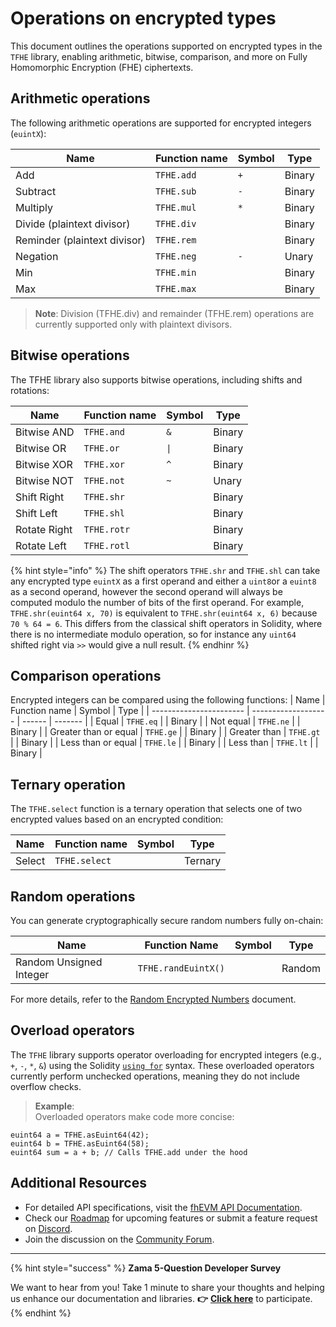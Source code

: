 # Operations on encrypted types

This document outlines the operations supported on encrypted types in the `TFHE` library, enabling arithmetic, bitwise, comparison, and more on Fully Homomorphic Encryption (FHE) ciphertexts.

## Arithmetic operations
The following arithmetic operations are supported for encrypted integers (`euintX`):

| Name                    | Function name       | Symbol | Type    |
| ----------------------- | ------------------- | ------ | ------- |
| Add                     | `TFHE.add`          | `+`    | Binary  |
| Subtract                | `TFHE.sub`          | `-`    | Binary  |
| Multiply                | `TFHE.mul`          | `*`    | Binary  |
| Divide (plaintext divisor) | `TFHE.div`          |        | Binary  |
| Reminder (plaintext divisor) | `TFHE.rem`          |        | Binary  |
| Negation                     | `TFHE.neg`          | `-`    | Unary   |
| Min                     | `TFHE.min`          |        | Binary  |
| Max                     | `TFHE.max`          |        | Binary  |

> **Note**: Division (TFHE.div) and remainder (TFHE.rem) operations are currently supported only with plaintext divisors.

## Bitwise operations

The TFHE library also supports bitwise operations, including shifts and rotations:

| Name                    | Function name       | Symbol | Type    |
| ----------------------- | ------------------- | ------ | ------- |
| Bitwise AND             | `TFHE.and`          | `&`    | Binary  |
| Bitwise OR              | `TFHE.or`           | `\|`   | Binary  |
| Bitwise XOR             | `TFHE.xor`          | `^`    | Binary  |
| Bitwise NOT             | `TFHE.not`          | `~`    | Unary   |
| Shift Right             | `TFHE.shr`          |        | Binary  |
| Shift Left              | `TFHE.shl`          |        | Binary  |
| Rotate Right            | `TFHE.rotr`         |        | Binary  |
| Rotate Left             | `TFHE.rotl`         |        | Binary  |

{% hint style="info" %}
 The shift operators `TFHE.shr` and `TFHE.shl` can take any encrypted type `euintX` as a first operand and either a `uint8`or a `euint8` as a second operand, however the second operand will always be computed modulo the number of bits of the first operand. For example, `TFHE.shr(euint64 x, 70)` is equivalent to `TFHE.shr(euint64 x, 6)` because `70 % 64 = 6`. This differs from the classical shift operators in Solidity, where there is no intermediate modulo operation, so for instance any `uint64` shifted right via `>>` would give a null result.
 {% endhinr %}

## Comparison operations
Encrypted integers can be compared using the following functions:
| Name                    | Function name       | Symbol | Type    |
| ----------------------- | ------------------- | ------ | ------- |
| Equal                   | `TFHE.eq`           |        | Binary  |
| Not equal               | `TFHE.ne`           |        | Binary  |
| Greater than or equal   | `TFHE.ge`           |        | Binary  |
| Greater than            | `TFHE.gt`           |        | Binary  |
| Less than or equal      | `TFHE.le`           |        | Binary  |
| Less than               | `TFHE.lt`           |        | Binary  |

## Ternary operation 

The `TFHE.select` function is a ternary operation that selects one of two encrypted values based on an encrypted condition:

| Name                    | Function name       | Symbol | Type    |
| ----------------------- | ------------------- | ------ | ------- |
| Select                  | `TFHE.select`       |        | Ternary |

## Random operations

You can generate cryptographically secure random numbers fully on-chain:

| **Name**               | **Function Name**       | **Symbol** | **Type**  |
|-------------------------|-------------------------|------------|-----------|
| Random Unsigned Integer | `TFHE.randEuintX()`    |            | Random    |

For more details, refer to the [Random Encrypted Numbers](./random.md) document.

## Overload operators

The `TFHE` library supports operator overloading for encrypted integers (e.g., `+`, `-`, `*`, `&`) using the Solidity [`using for`](https://docs.soliditylang.org/en/v0.8.22/contracts.html#using-for) syntax. These overloaded operators currently perform unchecked operations, meaning they do not include overflow checks.

> **Example**:  
> Overloaded operators make code more concise:
```solidity
euint64 a = TFHE.asEuint64(42);
euint64 b = TFHE.asEuint64(58);
euint64 sum = a + b; // Calls TFHE.add under the hood
```


## Additional Resources

- For detailed API specifications, visit the [fhEVM API Documentation](../../references/functions.md).  
- Check our [Roadmap](../../developer/roadmap.md) for upcoming features or submit a feature request on [Discord](https://discord.com/invite/fhe-org).  
- Join the discussion on the [Community Forum](https://community.zama.ai/c/fhevm/15).

---

{% hint style="success" %}
**Zama 5-Question Developer Survey**

We want to hear from you! Take 1 minute to share your thoughts and helping us enhance our documentation and libraries. **👉** [**Click here**](https://www.zama.ai/developer-survey) to participate.
{% endhint %}